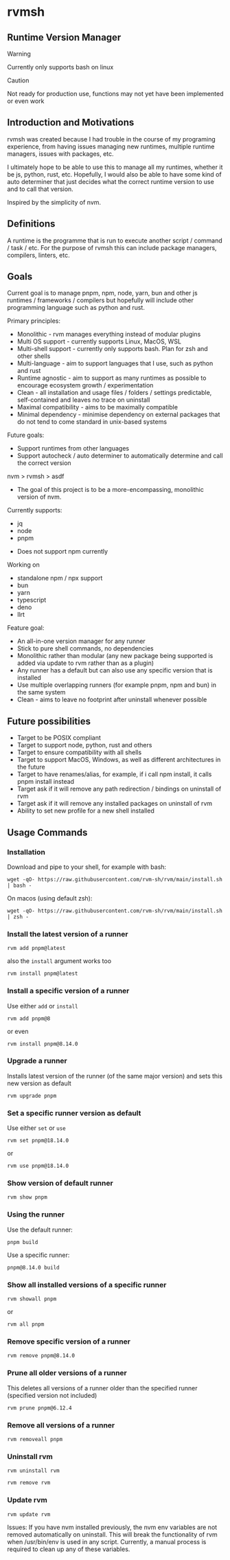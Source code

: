 # rvmsh
## Runtime Version Manager

>[!WARNING]
> Currently only supports bash on linux 

> [!CAUTION]
> Not ready for production use, functions may not yet have been implemented or even work


## Introduction and Motivations
rvmsh was created because I had trouble in the course of my programing experience, from having issues managing new runtimes, multiple runtime managers, issues with packages, etc. 

I ultimately hope to be able to use this to manage all my runtimes, whether it be js, python, rust, etc. Hopefully, I would also be able to have some kind of auto determiner that just decides what the correct runtime version to use and to call that version.

Inspired by the simplicity of nvm.

## Definitions
A runtime is the programme that is run to execute another script / command / task / etc. For the purpose of rvmsh this can include package managers, compilers, linters, etc. 

## Goals
Current goal is to manage pnpm, npm, node, yarn, bun and other js runtimes / frameworks / compilers but hopefully will include other programming language such as python and rust.

Primary principles:
 - Monolithic - rvm manages everything instead of modular plugins
 - Multi OS support - currently supports Linux, MacOS, WSL
 - Multi-shell support - currently only supports bash. Plan for zsh and other shells
 - Multi-language - aim to support languages that I use, such as python and rust
 - Runtime agnostic - aim to support as many runtimes as possible to encourage ecosystem growth / experimentation
 - Clean - all installation and usage files / folders / settings predictable, self-contained and leaves no trace on uninstall
 - Maximal compatibility - aims to be maximally compatible 
 - Minimal dependency - minimise dependency on external packages that do not tend to come standard in unix-based systems 

Future goals:
 - Support runtimes from other languages
 - Support autocheck / auto determiner to automatically determine and call the correct version

nvm > rvmsh > asdf
* The goal of this project is to be a more-encompassing, monolithic version of nvm. 

Currently supports:
 - jq
 - node
 - pnpm

* Does not support npm currently

Working on 
 - standalone npm / npx support
 - bun
 - yarn
 - typescript
 - deno
 - llrt

Feature goal:
 - An all-in-one version manager for any runner
 - Stick to pure shell commands, no dependencies
 - Monolithic rather than modular (any new package being supported is added via update to rvm rather than as a plugin)
 - Any runner has a default but can also use any specific version that is installed
 - Use multiple overlapping runners (for example pnpm, npm and bun) in the same system
 - Clean - aims to leave no footprint after uninstall whenever possible

## Future possibilities
- Target to be POSIX compliant
- Target to support node, python, rust and others
- Target to ensure compatibility with all shells
- Target to support MacOS, Windows, as well as different architectures in the future
- Target to have renames/alias, for example, if i call npm install, it calls pnpm install instead
- Target ask if it will remove any path redirection / bindings on uninstall of rvm
- Target ask if it will remove any installed packages on uninstall of rvm
- Ability to set new profile for a new shell installed

## Usage Commands

### Installation
Download and pipe to your shell, for example with bash:
```
wget -qO- https://raw.githubusercontent.com/rvm-sh/rvm/main/install.sh | bash -
```

On macos (using default zsh):
```
wget -qO- https://raw.githubusercontent.com/rvm-sh/rvm/main/install.sh | zsh -
```

### Install the latest version of a runner
```
rvm add pnpm@latest
```
also the `install` argument works too
```
rvm install pnpm@latest
```

### Install a specific version of a runner
Use either `add` or `install`
```
rvm add pnpm@8
```
or even
```
rvm install pnpm@8.14.0
```

### Upgrade a runner
Installs latest version of the runner (of the same major version) and sets this new version as default
```
rvm upgrade pnpm
```

### Set a specific runner version as default
Use either `set` or `use`
```
rvm set pnpm@18.14.0
```
or
```
rvm use pnpm@18.14.0
```

### Show version of default runner
```
rvm show pnpm
```

### Using the runner
Use the default runner:
```
pnpm build
```
Use a specific runner:
```
pnpm@8.14.0 build
```

### Show all installed versions of a specific runner
```
rvm showall pnpm
```

or 
```
rvm all pnpm
```

### Remove specific version of a runner
```
rvm remove pnpm@8.14.0
```

### Prune all older versions of a runner
This deletes all versions of a runner older than the specified runner (specified version not included)
```
rvm prune pnpm@6.12.4
```

### Remove all versions of a runner
```
rvm removeall pnpm
```

### Uninstall rvm 
```
rvm uninstall rvm
```
```
rvm remove rvm
```

### Update rvm
```
rvm update rvm
```


Issues:
If you have nvm installed previously, the nvm env variables are not removed automatically on uninstall. This will break the functionality of rvm when /usr/bin/env is used in any script. Currently, a manual process is required to clean up any of these variables.




